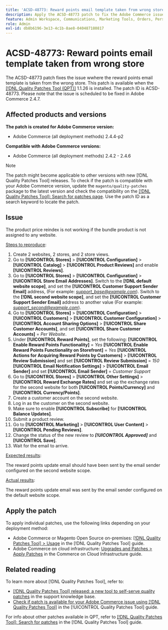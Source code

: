 ```yaml
---
title: 'ACSD-48773: Reward points email template taken from wrong store'
description: Apply the ACSD-48773 patch to fix the Adobe Commerce issue where the reward points email template is taken from the wrong store.
feature: Admin Workspace, Communications, Marketing Tools, Orders, Personalization, Rewards
role: Admin
exl-id: db8b6196-3e13-4c1b-8ae8-040487180817
---
```

# ACSD-48773: Reward points email template taken from wrong store

The ACSD-48773 patch fixes the issue wwhere the reward points email template is taken from the wrong store. This patch is available when the [[!DNL Quality Patches Tool (QPT)]](https://experienceleague.adobe.com/en/docs/commerce-knowledge-base/kb/announcements/commerce-announcements/magento-quality-patches-released-new-tool-to-self-serve-quality-patches) 1.1.26 is installed. The patch ID is ACSD-48773. Please note that the issue is scheduled to be fixed in Adobe Commerce 2.4.7.

## Affected products and versions

**The patch is created for Adobe Commerce version:**

* Adobe Commerce (all deployment methods) 2.4.4-p2

**Compatible with Adobe Commerce versions:**

* Adobe Commerce (all deployment methods) 2.4.2 - 2.4.6

>[!NOTE]
>
>The patch might become applicable to other versions with new [!DNL Quality Patches Tool] releases. To check if the patch is compatible with your Adobe Commerce version, update the `magento/quality-patches` package to the latest version and check the compatibility on the [[!DNL Quality Patches Tool]: Search for patches page](https://experienceleague.adobe.com/tools/commerce-quality-patches/index.html). Use the patch ID as a search keyword to locate the patch.

## Issue

The product price reindex is not working if the bundle product is not assigned to any website.

<u>Steps to reproduce</u>:

1. Create 2 websites, 2 stores, and 2 store views.
1. Go to **[!UICONTROL Stores]** > **[!UICONTROL Configuration]** > **[!UICONTROL Catalog]** > **[!UICONTROL Product Reviews]** and enable **[!UICONTROL Reviews]**.
1. Go to **[!UICONTROL Stores]** > **[!UICONTROL Configuration]** > **[!UICONTROL Store Email Addresses]**.
Switch to the **[!DNL default website scope]**, and set the **[!UICONTROL Customer Support Sender Email]** address, (For example: *support_base@example.com*).
Switch to the **[!DNL second website scope]**, and set the **[!UICONTROL Customer Support Sender Email]** address to another value (For example: *support_second@example.com*).
1. Go to **[!UICONTROL Stores]** > **[!UICONTROL Configuration]** > **[!UICONTROL Customers]** > **[!UICONTROL Customer Configuration]** > **[!UICONTROL Account Sharing Options]** > **[!UICONTROL Share Customer Accounts]**, and set **[!UICONTROL Share Customer Accounts]** = *Per Website*.
1. Under **[!UICONTROL Reward Points]**, set the following:
**[!UICONTROL Enable Reward Points Functionality]** = *Yes*
**[!UICONTROL Enable Reward Points Functionality on Storefront]** = *Yes*
**[!UICONTROL Actions for Acquiring Reward Points by Customers]** > **[!UICONTROL Review Submission]** and set **[!UICONTROL Review Submission]** = *150*
**[!UICONTROL Email Notification Settings]** > **[!UICONTROL Email Sender]** and set **[!UICONTROL Email Sender]** = *Customer Support*
1. Go to **[!UICONTROL Stores]** > **[!UICONTROL Other Settings]** > **[!UICONTROL Reward Exchange Rates]** and set up the exchange rates for the second website for both **[!UICONTROL Points/Currency]** and **[!UICONTROL Currency/Points]**.
1. Create a customer account on the second website.
1. Log in as the customer on the second website.
1. Make sure to enable **[!UICONTROL Subscribe]** for **[!UICONTROL Balance Updates]**.
1. Submit a product review.
1. Go to **[!UICONTROL Marketing]** > **[!UICONTROL User Content]** > **[!UICONTROL Pending Reviews]**.
1. Change the status of the new review to ***[!UICONTROL Approved]*** and **[!UICONTROL Save]**.
1. Wait for the email to arrive.

<u>Expected results</u>:

The reward points update email should have been sent by the email sender configured on the second website scope.

<u>Actual results</u>:

The reward points update email was sent by the email sender configured on the default website scope.

## Apply the patch

To apply individual patches, use the following links depending on your deployment method:

* Adobe Commerce or Magento Open Source on-premises: [[!DNL Quality Patches Tool] > Usage](/help/tools/quality-patches-tool/usage.md) in the [!DNL Quality Patches Tool] guide.
* Adobe Commerce on cloud infrastructure: [Upgrades and Patches > Apply Patches](https://experienceleague.adobe.com/docs/commerce-cloud-service/user-guide/develop/upgrade/apply-patches.html) in the Commerce on Cloud Infrastructure guide.

## Related reading

To learn more about [!DNL Quality Patches Tool], refer to:

* [[!DNL Quality Patches Tool] released: a new tool to self-serve quality patches](https://experienceleague.adobe.com/en/docs/commerce-knowledge-base/kb/announcements/commerce-announcements/magento-quality-patches-released-new-tool-to-self-serve-quality-patches) in the support knowledge base.
* [Check if patch is available for your Adobe Commerce issue using [!DNL Quality Patches Tool]](/help/tools/quality-patches-tool/patches-available-in-qpt/check-patch-for-magento-issue-with-magento-quality-patches.md) in the [!UICONTROL Quality Patches Tool] guide.


For info about other patches available in QPT, refer to [[!DNL Quality Patches Tool]: Search for patches](https://experienceleague.adobe.com/tools/commerce-quality-patches/index.html) in the [!DNL Quality Patches Tool] guide.
